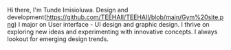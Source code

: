 Hi there, I'm Tunde Imisioluwa.
Design and development(https://github.com/TEEHAII/TEEHAII/blob/main/Gym%20site.png)
I major on User interface - UI design and graphic design. I thrive on exploring new ideas and experimenting with innovative concepts. I always lookout for emerging design trends.
